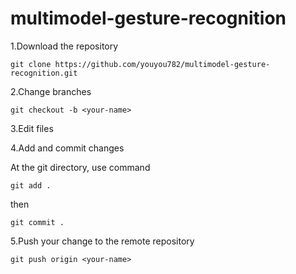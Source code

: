 # multimodel-gesture-recognition

1.Download the repository 
```
git clone https://github.com/youyou782/multimodel-gesture-recognition.git
```

2.Change branches
```
git checkout -b <your-name>
```
3.Edit files

4.Add and commit changes

At the git directory, use command 
```
git add .
```
then 
```
git commit .
```
5.Push your change to the remote repository

```
git push origin <your-name>
```
